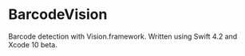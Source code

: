 BarcodeVision
=============

Barcode detection with Vision.framework. Written using Swift 4.2 and Xcode 10 beta.


